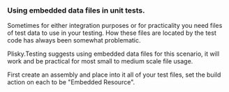 ### Using embedded data files in unit tests.


Sometimes for either integration purposes or for practicality you need files of test data to use in your testing.  How  these files are located by the test code has always been somewhat problematic. 

Plisky.Testing suggests using embedded data files for this scenario, it will work and be practical for most small to medium scale file usage.

First create an assembly and place into it all of your test files, set the build action on each to be "Embedded Resource".

